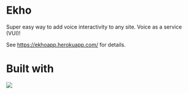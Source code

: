 Ekho
=====

Super easy way to add voice interactivity to any site. Voice as a service (VUI)!

See https://ekhoapp.herokuapp.com/ for details.

Built with
===
<img src="http://maingo.ml/logo/canvas?q=javascript,redis">
